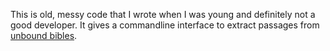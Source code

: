 This is old, messy code that I wrote when I was young and definitely not a good
developer. It gives a commandline interface to extract passages from
[unbound bibles](UnboundBible.org).
